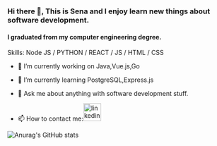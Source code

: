 ### Hi there 👋, This is Sena and I enjoy learn new things about software development.
#### I graduated from my computer engineering degree.


Skills: Node JS / PYTHON / REACT / JS / HTML / CSS

- 🔭 I’m currently working on Java,Vue.js,Go
- 🌱 I’m currently learning PostgreSQL,Express.js 
- 💬 Ask me about anything with software development stuff. 


- 📫 How to contact me:[<img src='https://cdn.jsdelivr.net/npm/simple-icons@3.0.1/icons/linkedin.svg' alt='linkedin' height='40'>](https://www.linkedin.com/in/senanur-curum/)  




![Anurag's GitHub stats](https://github-readme-stats.vercel.app/api?username=senacurum&show_icons=true&theme=radical)


